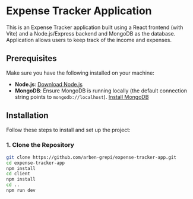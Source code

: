 # Expense Tracker Application

This is an Expense Tracker application built using a React frontend (with Vite) and a Node.js/Express backend and MongoDB as the database. Application allows users to keep track of the income and expenses.

## Prerequisites

Make sure you have the following installed on your machine:

- **Node.js**: [Download Node.js](https://nodejs.org/en/download/)
- **MongoDB**: Ensure MongoDB is running locally (the default connection string points to `mongodb://localhost`). [Install MongoDB](https://docs.mongodb.com/manual/installation/)

## Installation

Follow these steps to install and set up the project:

### 1. Clone the Repository

```bash
git clone https://github.com/arben-grepi/expense-tracker-app.git
cd expense-tracker-app
npm install
cd client
npm install
cd ..
npm run dev
```
